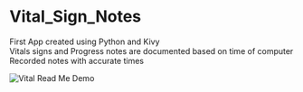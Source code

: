 # Vital_Sign_Notes
 First App created using Python and Kivy  
 Vitals signs and Progress notes are documented based on time of computer  
 Recorded notes with accurate times  

![Vital Read Me Demo](https://user-images.githubusercontent.com/52366381/171141689-28e104bd-83e0-41cd-9be4-cb625c006299.JPG)
